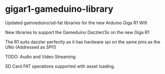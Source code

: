 # gigar1-gameduino-library
Updated gamneduino/sd-fat libraries for the new Arduino Giga R1 Wifi

New libraries to support the Gameduino Dazzler/3x on the new Giga R1

The R1 suits dazzler perfectly as it has hardware spi on the same pins as the UNo (Addressed as SPI1)

TODO: Audio and Video Streaming

SD Card FAT operations supported with asset loading.
